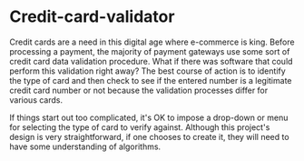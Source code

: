# Credit-card-validator

Credit cards are a need in this digital age where e-commerce is king. Before processing a payment, the majority of payment gateways use some sort of credit card data validation procedure. What if there was software that could perform this validation right away? The best course of action is to identify the type of card and then check to see if the entered number is a legitimate credit card number or not because the validation processes differ for various cards.

If things start out too complicated, it's OK to impose a drop-down or menu for selecting the type of card to verify against. Although this project's design is very straightforward, if one chooses to create it, they will need to have some understanding of algorithms.
